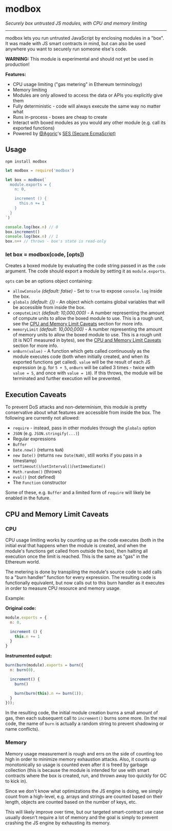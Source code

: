 # modbox

*Securely box untrusted JS modules, with CPU and memory limiting*

----

modbox lets you run untrusted JavaScript by enclosing modules in a "box". It was made with JS smart contracts in mind, but can also be used anywhere you want to securely run someone else's code.

**WARNING:** This module is experimental and should not yet be used in production!

**Features:**
- CPU usage limiting ("gas metering" in Ethereum terminology)
- Memory limiting
- Modules are only allowed to access the data or APIs you explicitly give them
- Fully deterministic - code will always execute the same way no matter what
- Runs in-process - boxes are cheap to create
- Interact with boxed modules as you would any other module (e.g. call its exported functions)
- Powered by [@Agoric](https://github.com/agoric)'s [SES (Secure EcmaScript)](https://github.com/agoric/ses)

## Usage
`npm install modbox`

```js
let modbox = require('modbox')

let box = modbox(`
  module.exports = {
    n: 0,

    increment () {
      this.n += 1
    }
  }
`)

console.log(box.n) // 0
box.increment()
console.log(box.n) // 1
box.n++ // throws - box's state is read-only
```

### let box = modbox(code, [opts])

Creates a boxed module by evaluating the code string passed in as the `code` argument. The code should export a module by setting it as `module.exports`.

`opts` can be an options object containing:
- `allowConsole` *(default: false)* - Set to `true` to expose `console.log` inside the box.
- `globals` *(default: {})* - An object which contains global variables that will be accessible from inside the box.
- `computeLimit` *(default: 10,000,000)* - A number representing the amount of compute units to allow the boxed module to use. This is a rough unit, see the [CPU and Memory Limit Caveats](#cpu-and-memory-limit-caveats) section for more info.
- `memoryLimit` *(default: 10,000,000)* - A number representing the amount of memory units to allow the boxed module to use. This is a rough unit (it is NOT measured in bytes), see the [CPU and Memory Limit Caveats](#cpu-and-memory-limit-caveats) section for more info.
- `onBurn(value)` - A function which gets called continuously as the module executes code (both when initially created, and when its exported functions get called). `value` will be the result of each JS expression (e.g. for `5 + 5`, `onBurn` will be called 3 times - twice with `value = 5`, and once with `value = 10`). If this throws, the module will be terminated and further execution will be prevented.

## Execution Caveats

To prevent DoS attacks and non-determinism, this module is pretty conservative about what features are accessible from inside the box. The following are currently not allowed:

- `require` - instead, pass in other modules through the `globals` option
- `JSON` (e.g. `JSON.stringify(...)`)
- Regular expressions
- `Buffer`
- `Date.now()` (returns `NaN`)
- `new Date()` (returns `new Date(NaN)`, still works if you pass in a timestamp)
- `setTimeout()`/`setInterval()`/`setImmediate()`
- `Math.random()` (throws)
- `eval()` (not defined)
- The `Function` constructor

Some of these, e.g. `Buffer` and a limited form of `require` will likely be enabled in the future.

## CPU and Memory Limit Caveats

### CPU

CPU usage limiting works by counting up as the code executes (both in the initial eval that happens when the module is created, and when the module's functions get called from outside the box), then halting all execution once the limit is reached. This is the same as "gas" in the Ethereum world.

The metering is done by transpiling the module's source code to add calls to a "burn handler" function for every expression. The resulting code is functionally equivalent, but now calls out to this burn handler as it executes in order to measure CPU resource and memory usage.

Example:

**Original code:**
```js
module.exports = {
  n: 0,

  increment () {
    this.n += 1
  }
}
```

**Instrumented output:**
```js
burn(burn(module).exports = burn({
  n: burn(0),

  increment() {
    burn()

    burn(burn(this).n += burn(1));
  }
}));
```
In the resulting code, the initial module creation burns a small amount of gas, then each subsequent call to `increment()` burns some more.
(In the real code, the name of `burn` is actually a random string to prevent shadowing or name conflicts).

### Memory

Memory usage measurement is rough and errs on the side of counting too high in order to minimize memory exhaustion attacks. Also, it counts up monotonically so usage is counted even after it is freed by garbage collection (this is because the module is intended for use with smart contracts where the box is created, run, and thrown away too quickly for GC to kick in).

Since we don't know what optimizations the JS engine is doing, we simply count from a high-level, e.g. arrays and strings are counted based on their length, objects are counted based on the number of keys, etc.

This will likely improve over time, but our targeted smart-contract use case usually doesn't require a lot of memory and the goal is simply to prevent crashing the JS engine by exhausting its memory.
